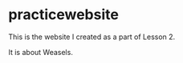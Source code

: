 # practicewebsite

This is the website I created as a part of Lesson 2.<br>

It is about Weasels.<br>

